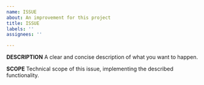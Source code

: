 ```yaml
---
name: ISSUE
about: An improvement for this project
title: ISSUE
labels: ''
assignees: ''

---
```


**DESCRIPTION**
A clear and concise description of what you want to happen.

**SCOPE**
Technical scope of this issue, implementing the described functionality.

